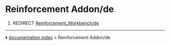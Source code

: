 # Reinforcement Addon/de
1.  REDIRECT [Reinforcement_Workbench/de](Reinforcement_Workbench/de.md)



---
⏵ [documentation index](../README.md) > Reinforcement Addon/de
